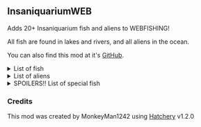 ## InsaniquariumWEB
Adds 20+ Insaniquarium fish and aliens to WEBFISHING!

All fish are found in lakes and rivers, and all aliens in the ocean.

You can also find this mod at it's [GitHub](https://github.com/MonkeyMan1242/InsaniquariumWEB).

<details>
<summary>List of fish</summary>

| Name | Data |
| --- | --- |
| Small Guppy | <p>Location: Lake</p> |
| Medium Guppy | <p>Location: Lake</p> |
| Large Guppy | <p>Location: Lake</p> |
| King Guppy | <p>Location: Lake</p> |
| Carnivore | <p>Location: Lake</p> |
| Ultravore | <p>Location: Lake</p> |
| Starcatcher | <p>Location: Lake</p> |
| Guppycruncher | <p>Location: Lake</p> |
| Beetlemuncher | <p>Location: Lake</p> |

</details>

<details>
<summary>List of aliens</summary>

| Name | Data |
| --- | --- |
| Mini Sylvester | <p>Location: Ocean</p> |
| Sylvester | <p>Location: Ocean</p> |
| Balrog | <p>Location: Ocean</p> |
| Pointy Bilaterus | <p>Location: Ocean</p> |
| Round Bilaterus | <p>Location: Ocean</p> |
| Gus | <p>Location: Ocean</p> |
| Psychosquid | <p>Location: Ocean</p> |

</details>

<details>
<summary>SPOILERS!! List of special fish</summary>

| Name | Data |
| --- | --- |
| Santa | <p>Location: Lake</p> |
| Rocky | <p>Location: Lake</p> |
| Ludwig | <p>Location: Lake</p> |
| Kilgore | <p>Location: Lake</p> |

</details>

### Credits
This mod was created by MonkeyMan1242 using [Hatchery](https://github.com/coolbot100s/Hatchery) v1.2.0